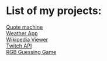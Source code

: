 <h1>List of my projects:</h1>

<a href="https://ermin-avdic.github.io/Quota/">Quote machine</a><br>
<a href="http://local-weather-api.surge.sh">Weather App</a><br>
<a href="https://ermin-avdic.github.io/wikipedia-viewer/">Wikipedia Viewer</a><br>
<a href="http://twitch-api.surge.sh/">Twitch API</a><br>
<a href="https://ermin-avdic.github.io/Color-Game/">RGB Guessing Game</a>
